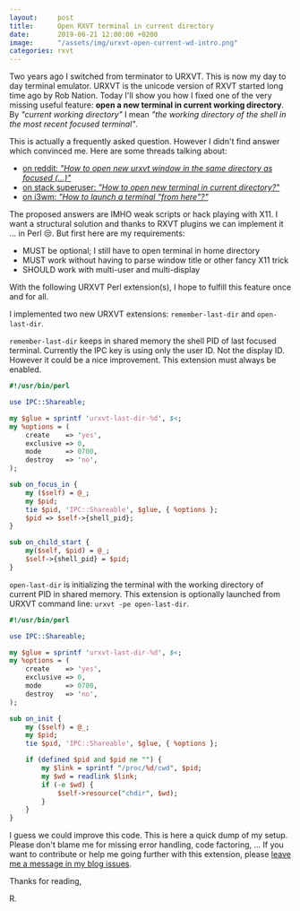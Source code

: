 ```yaml
---
layout:     post
title:      Open RXVT terminal in current directory
date:       2019-06-21 12:00:00 +0200
image:      "/assets/img/urxvt-open-current-wd-intro.png"
categories: rxvt
---
```


Two years ago I switched from terminator to URXVT. This is now my day to day terminal emulator. URXVT is the unicode version of RXVT started long time ago by Rob Nation. Today I'll show you how I fixed one of the very missing useful feature: **open a new terminal in current working directory**. By _"current working directory"_ I mean _"the working directory of the shell in the most recent focused terminal"_.

This is actually a frequently asked question. However I didn't find answer which convinced me. Here are some threads talking about:

  * [on reddit: _"How to open new urxvt window in the same directory as focused (...)"_](https://www.reddit.com/r/archlinux/comments/7km09z/how_to_open_new_urxvt_window_in_the_same/)
  * [on stack superuser: _"How to open new terminal in current directory?"_](https://superuser.com/questions/759294/how-to-open-new-terminal-in-current-directory)
  * [on i3wm: _"How to launch a terminal "from here"?"_](https://faq.i3wm.org/question/150/how-to-launch-a-terminal-from-here/%3C/p%3E.html)

The proposed answers are IMHO weak scripts or hack playing with X11. I want a structural solution and thanks to RXVT plugins we can implement it ... in Perl 😒.
But first here are my requirements:

  * MUST be optional; I still have to open terminal in home directory
  * MUST work without having to parse window title or other fancy X11 trick
  * SHOULD work with multi-user and multi-display

With the following URXVT Perl extension(s), I hope to fulfill this feature once and for all.



I implemented two new URXVT extensions: `remember-last-dir` and `open-last-dir`.

`remember-last-dir` keeps in shared memory the shell PID of last focused terminal. Currently the IPC key is using only the user ID. Not the display ID. However it could be a nice improvement. This extension must always be enabled.

```pl
#!/usr/bin/perl

use IPC::Shareable;

my $glue = sprintf 'urxvt-last-dir-%d', $<;
my %options = (
    create    => 'yes',
    exclusive => 0,
    mode      => 0700,
    destroy   => 'no',
);

sub on_focus_in {
    my ($self) = @_;
    my $pid;
    tie $pid, 'IPC::Shareable', $glue, { %options };
    $pid => $self->{shell_pid};
}

sub on_child_start {
    my($self, $pid) = @_;
    $self->{shell_pid} = $pid;
}
```

`open-last-dir` is initializing the terminal with the working directory of current PID in shared memory. This extension is optionally launched from URXVT command line: `urxvt -pe open-last-dir`.


```pl
#!/usr/bin/perl

use IPC::Shareable;

my $glue = sprintf 'urxvt-last-dir-%d', $<;
my %options = (
    create    => 'yes',
    exclusive => 0,
    mode      => 0700,
    destroy   => 'no',
);

sub on_init {
    my ($self) = @_;
    my $pid;
    tie $pid, 'IPC::Shareable', $glue, { %options };

    if (defined $pid and $pid ne "") {
        my $link = sprintf "/proc/%d/cwd", $pid;
        my $wd = readlink $link;
        if (-e $wd) {
            $self->resource("chdir", $wd);
        }
    }
}
```

I guess we could improve this code. This is here a quick dump of my setup. Please don't blame me for missing error handling, code factoring, ... If you want to contribute or help me going further with this extension, please [leave me a message in my blog issues](https://github.com/rmedaer/rmedaer.github.io/issues).

Thanks for reading,

R.
